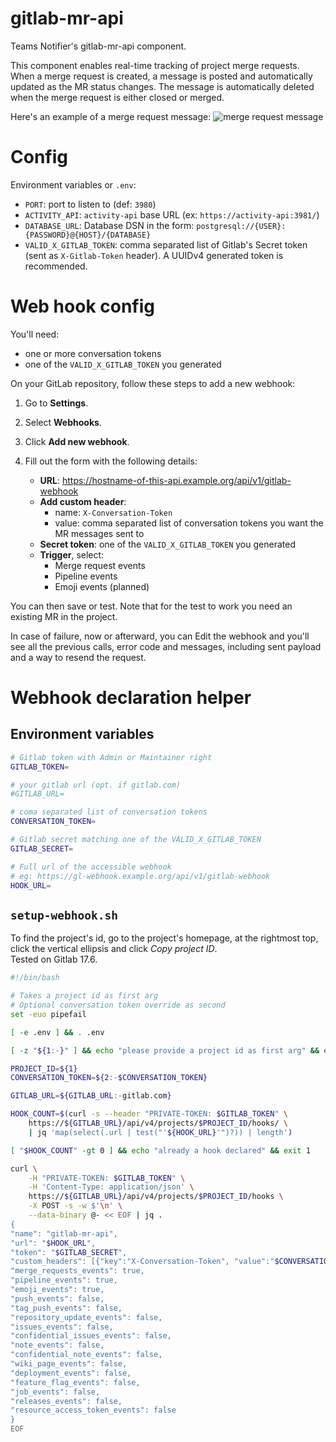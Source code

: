 # gitlab-mr-api

Teams Notifier's gitlab-mr-api component.


This component enables real-time tracking of project merge requests. When a merge request is created, a message is posted and automatically updated as the MR status changes. The message is automatically deleted when the merge request is either closed or merged.

Here's an example of a merge request message:
![merge request message](https://teams-notifier.github.io/docs/deployment/addons/gitlab-mr-api/merge-request-card-example.png)

# Config

Environment variables or `.env`:

* `PORT`: port to listen to (def: `3980`)
* `ACTIVITY_API`: `activity-api` base URL (ex: `https://activity-api:3981/`)
* `DATABASE_URL`: Database DSN in the form: `postgresql://{USER}:{PASSWORD}@{HOST}/{DATABASE}`
* `VALID_X_GITLAB_TOKEN`: comma separated list of Gitlab's Secret token (sent as `X-Gitlab-Token` header). A UUIDv4 generated token is recommended.

# Web hook config

You'll need:
- one or more conversation tokens
- one of the `VALID_X_GITLAB_TOKEN` you generated

On your GitLab repository, follow these steps to add a new webhook:

1. Go to **Settings**.
2. Select **Webhooks**.
3. Click **Add new webhook**.
4. Fill out the form with the following details:

   * **URL**: https://hostname-of-this-api.example.org/api/v1/gitlab-webhook
   * **Add custom header**:
     * name: `X-Conversation-Token`
     * value: comma separated list of conversation tokens you want the MR messages sent to
   * **Secret token**: one of the `VALID_X_GITLAB_TOKEN` you generated
   * **Trigger**, select:
     * Merge request events
     * Pipeline events
     * Emoji events (planned)

You can then save or test.
Note that for the test to work you need an existing MR in the project.


In case of failure, now or afterward, you can Edit the webhook and you'll see all the previous calls, error code and messages, including sent payload and a way to resend the request.

# Webhook declaration helper

## Environment variables

```bash
# Gitlab token with Admin or Maintainer right
GITLAB_TOKEN=

# your gitlab url (opt. if gitlab.com)
#GITLAB_URL=

# coma separated list of conversation tokens
CONVERSATION_TOKEN=

# Gitlab secret matching one of the VALID_X_GITLAB_TOKEN
GITLAB_SECRET=

# Full url of the accessible webhook
# eg: https://gl-webhook.example.org/api/v1/gitlab-webhook
HOOK_URL=
```

## `setup-webhook.sh`

To find the project's id, go to the project's homepage, at the rightmost top, click the vertical ellipsis and click *Copy project ID*. \
Tested on Gitlab 17.6.

```bash
#!/bin/bash

# Takes a project id as first arg
# Optional conversation token override as second
set -euo pipefail

[ -e .env ] && . .env

[ -z "${1:-}" ] && echo "please provide a project id as first arg" && exit 1

PROJECT_ID=${1}
CONVERSATION_TOKEN=${2:-$CONVERSATION_TOKEN}

GITLAB_URL=${GITLAB_URL:-gitlab.com}

HOOK_COUNT=$(curl -s --header "PRIVATE-TOKEN: $GITLAB_TOKEN" \
    https://${GITLAB_URL}/api/v4/projects/$PROJECT_ID/hooks/ \
    | jq 'map(select(.url | test("'${HOOK_URL}'")?)) | length')

[ "$HOOK_COUNT" -gt 0 ] && echo "already a hook declared" && exit 1

curl \
    -H "PRIVATE-TOKEN: $GITLAB_TOKEN" \
    -H 'Content-Type: application/json' \
    https://${GITLAB_URL}/api/v4/projects/$PROJECT_ID/hooks \
    -X POST -s -w $'\n' \
    --data-binary @- << EOF | jq .
{
"name": "gitlab-mr-api",
"url": "$HOOK_URL",
"token": "$GITLAB_SECRET",
"custom_headers": [{"key":"X-Conversation-Token", "value":"$CONVERSATION_TOKEN"}],
"merge_requests_events": true,
"pipeline_events": true,
"emoji_events": true,
"push_events": false,
"tag_push_events": false,
"repository_update_events": false,
"issues_events": false,
"confidential_issues_events": false,
"note_events": false,
"confidential_note_events": false,
"wiki_page_events": false,
"deployment_events": false,
"feature_flag_events": false,
"job_events": false,
"releases_events": false,
"resource_access_token_events": false
}
EOF
```
